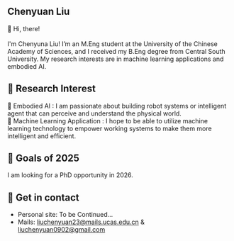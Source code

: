 ## Chenyuan Liu 

👋 Hi, there!<br>
<br>
I'm Chenyuna Liu! I’m an M.Eng student at the University of the Chinese Academy of Sciences, and I received my B.Eng degree from Central South University. My research interests are in machine learning applications and embodied AI.

## 📄 Research Interest
🤖 Embodied AI : I am passionate about building robot systems or intelligent agent that can perceive and understand the physical world.<br>
🧠 Machine Learning Application : I hope to be able to utilize machine learning technology to empower working systems to make them more intelligent and efficient.<br>

## 🔭 Goals of 2025

I am looking for a PhD opportunity in 2026.

## 🔗 Get in contact
- Personal site: To be Continued...
- Mails: liuchenyuan23@mails.ucas.edu.cn & liuchenyuan0902@gmail.com
